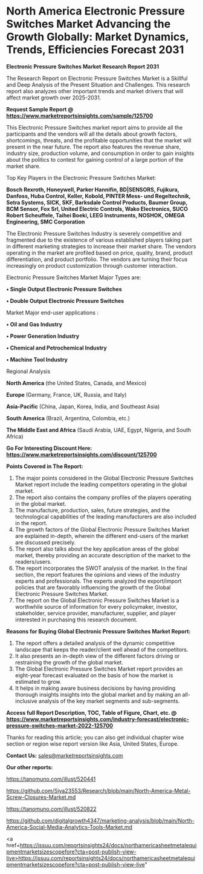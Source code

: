# North America Electronic Pressure Switches Market Advancing the Growth Globally: Market Dynamics, Trends, Efficiencies Forecast 2031

<strong>Electronic Pressure Switches Market Research Report 2031</strong>

The Research Report on Electronic Pressure Switches Market is a Skillful and Deep Analysis of the Present Situation and Challenges. This research report also analyzes other important trends and market drivers that will affect market growth over 2025-2031.

<strong>Request Sample Report @ <a href=https://www.marketreportsinsights.com/sample/125700>https://www.marketreportsinsights.com/sample/125700</a></strong>

This Electronic Pressure Switches market report aims to provide all the participants and the vendors will all the details about growth factors, shortcomings, threats, and the profitable opportunities that the market will present in the near future. The report also features the revenue share, industry size, production volume, and consumption in order to gain insights about the politics to contest for gaining control of a large portion of the market share.

Top Key Players in the Electronic Pressure Switches Market:

<strong>Bosch Rexroth, Honeywell, Parker Hannifin, BD|SENSORS, Fujikura, Danfoss, Huba Control, Keller, Kobold, PINTER Mess- und Regeltechnik, Setra Systems, SICK, SKF, Barksdale Control Products, Baumer Group, BCM Sensor, Fox Srl, United Electric Controls, Wako Electronics, SUCO Robert Scheuffele, Taihei Boeki, LEEG Instruments, NOSHOK, OMEGA Engineering, SMC Corporation</strong>

The Electronic Pressure Switches Industry is severely competitive and fragmented due to the existence of various established players taking part in different marketing strategies to increase their market share. The vendors operating in the market are profiled based on price, quality, brand, product differentiation, and product portfolio. The vendors are turning their focus increasingly on product customization through customer interaction.

Electronic Pressure Switches Market Major Types are:

<strong>• Single Output Electronic Pressure Switches

• Double Output Electronic Pressure Switches</strong>

Market Major end-user applications :

<strong>• Oil and Gas Industry

• Power Generation Industry

• Chemical and Petrochemical Industry

• Machine Tool Industry</strong>

Regional Analysis

</u><strong><b>North America</b></strong> (the United States, Canada, and Mexico)

<strong><b>Europe </b></strong>(Germany, France, UK, Russia, and Italy)

<strong><b>Asia-Pacific</b></strong> (China, Japan, Korea, India, and Southeast Asia)

<strong><b>South America</b></strong> (Brazil, Argentina, Colombia, etc.)

<strong><b>The Middle East and Africa</b></strong> (Saudi Arabia, UAE, Egypt, Nigeria, and South Africa)

<strong>Go For Interesting Discount Here: <a href=https://www.marketreportsinsights.com/discount/125700>https://www.marketreportsinsights.com/discount/125700</a></strong>

<strong>Points Covered in The Report:</strong>
<ol>
  <li>The major points considered in the Global Electronic Pressure Switches Market report include the leading competitors operating in the global market.</li>
  <li>The report also contains the company profiles of the players operating in the global market.</li>
  <li>The manufacture, production, sales, future strategies, and the technological capabilities of the leading manufacturers are also included in the report.</li>
  <li>The growth factors of the Global Electronic Pressure Switches Market are explained in-depth, wherein the different end-users of the market are discussed precisely.</li>
  <li>The report also talks about the key application areas of the global market, thereby providing an accurate description of the market to the readers/users.</li>
  <li>The report incorporates the SWOT analysis of the market. In the final section, the report features the opinions and views of the industry experts and professionals. The experts analyzed the export/import policies that are favorably influencing the growth of the Global Electronic Pressure Switches Market.</li>
  <li>The report on the Global Electronic Pressure Switches Market is a worthwhile source of information for every policymaker, investor, stakeholder, service provider, manufacturer, supplier, and player interested in purchasing this research document.</li>
</ol>
<strong>Reasons for Buying Global Electronic Pressure Switches Market Report:</strong>

<ol>
  <li>The report offers a detailed analysis of the dynamic competitive landscape that keeps the reader/client well ahead of the competitors.</li>
  <li>It also presents an in-depth view of the different factors driving or restraining the growth of the global market.</li>
  <li>The Global Electronic Pressure Switches Market report provides an eight-year forecast evaluated on the basis of how the market is estimated to grow.</li>
  <li>It helps in making aware business decisions by having providing thorough insights insights into the global market and by making an all-inclusive analysis of the key market segments and sub-segments.</li>
</ol>
<strong>Access full Report Description, TOC, Table of Figure, Chart, etc. @ <a href=https://www.marketreportsinsights.com/industry-forecast/electronic-pressure-switches-market-2022-125700>https://www.marketreportsinsights.com/industry-forecast/electronic-pressure-switches-market-2022-125700</a></strong>


Thanks for reading this article; you can also get individual chapter wise section or region wise report version like Asia, United States, Europe.

<strong>Contact Us:</strong>
sales@marketreportsinsights.com

<strong>Our other reports:</strong>

<a href=https://tanomuno.com/illust/520441>https://tanomuno.com/illust/520441</a>

<a href=https://github.com/Siya23553/Research/blob/main/North-America-Metal-Screw-Closures-Market.md>https://github.com/Siya23553/Research/blob/main/North-America-Metal-Screw-Closures-Market.md</a>

<a href=https://tanomuno.com/illust/520822>https://tanomuno.com/illust/520822</a>

<a href=https://github.com/digitalgrowth4347/marketing-analysis/blob/main/North-America-Social-Media-Analytics-Tools-Market.md>https://github.com/digitalgrowth4347/marketing-analysis/blob/main/North-America-Social-Media-Analytics-Tools-Market.md</a>

<a href=https://issuu.com/reportsinsights24/docs/northamericasheetmetalequipmentmarketsizescopefore?cta=post-publish-view-live>https://issuu.com/reportsinsights24/docs/northamericasheetmetalequipmentmarketsizescopefore?cta=post-publish-view-live</a>"

